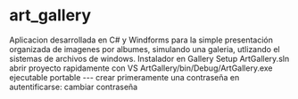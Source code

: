 # art_gallery

Aplicacion desarrollada en C# y Windforms para la simple presentación organizada de imagenes por albumes, simulando una galeria, utlizando el sistemas de archivos de windows.
Instalador en Gallery Setup
ArtGallery.sln abrir proyecto rapidamente con VS
ArtGallery/bin/Debug/ArtGallery.exe ejecutable portable --- crear primeramente una contraseña en autentificarse: cambiar contraseña

